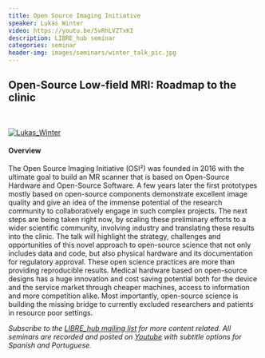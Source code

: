 ```yaml
---
title: Open Source Imaging Initiative
speaker: Lukas Winter
video: https://youtu.be/5vRhLVZTxKI
description: LIBRE_hub seminar
categories: seminar
header-img: images/seminars/winter_talk_pic.jpg
---
```


## Open-Source Low-field MRI: Roadmap to the clinic

<br>

[![Lukas_Winter](http://img.youtube.com/vi/5vRhLVZTxKI/0.jpg)](https://youtu.be/5vRhLVZTxKI) 

#### Overview
The Open Source Imaging Initiative (OSI²) was founded in 2016 with the ultimate goal to build an MR scanner that is based on Open-Source Hardware and Open-Source Software. A few years later the first prototypes mostly based on open-source components demonstrate excellent image quality and give an idea of the immense potential of the research community to collaboratively engage in such complex projects. The next steps are being taken right now, by scaling these preliminary efforts to a wider scientific community, involving industry and translating these results into the clinic. The talk will highlight the strategy, challenges and opportunities of this novel approach to open-source science that not only includes data and code, but also physical hardware and its documentation for regulatory approval. These open science practices are more than providing reproducible results. Medical hardware based on open-source designs has a huge innovation and cost saving potential both for the device and the service market through cheaper machines, access to information and more competition alike. Most importantly, open-source science is building the missing bridge to currently excluded researchers and patients in resource poor settings.

*Subscribe to the [LIBRE_hub mailing list](https://mailchi.mp/2efa11be3d6b/libre_hub) for more content related. All seminars are recorded and posted on [Youtube](https://www.youtube.com/channel/UCKaffupDA8KKrDE0rd668Xw) with subtitle options for Spanish and Portuguese.*
